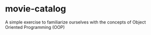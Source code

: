 # movie-catalog

A simple exercise to familiarize ourselves with the concepts of Object Oriented Programming (OOP)